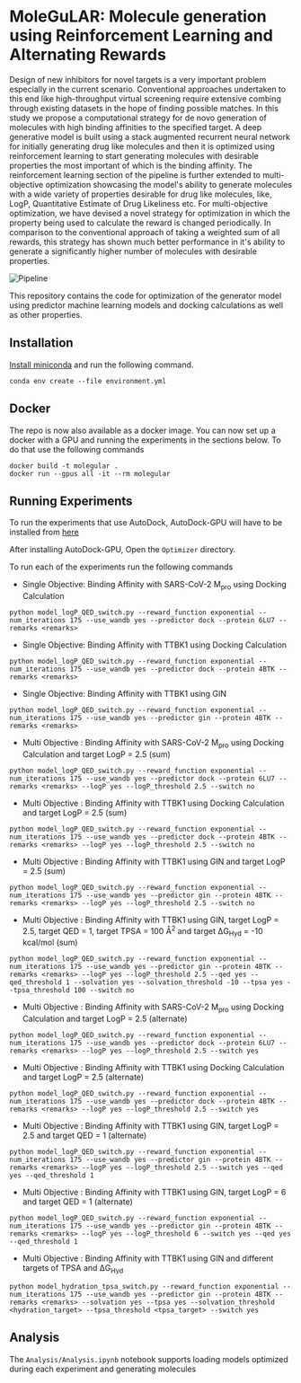 # MoleGuLAR: Molecule generation using Reinforcement Learning and Alternating Rewards
Design of new inhibitors for novel targets is a very important problem especially in the current scenario. Conventional approaches undertaken to this end like high-throughput virtual screening require extensive combing through existing datasets in the hope of finding possible matches. In this study we propose a computational strategy for de novo generation of molecules with high binding affinities to the specified target. A deep generative model is built using a stack augmented recurrent neural network for initially generating drug like molecules and then it is optimized using reinforcement learning to start generating molecules with desirable properties the most important of which is the binding affinity. The reinforcement learning section of the pipeline is further extended to multi-objective optimization showcasing the model's ability to generate molecules with a wide variety of properties desirable for drug like molecules, like, LogP, Quantitative Estimate of Drug Likeliness etc. For multi-objective optimization, we have devised a novel strategy for optimization in which the property being used to calculate the reward is changed periodically. In comparison to the conventional approach of taking a weighted sum of all rewards, this strategy has shown much better performance in it's ability to generate a significantly higher number of molecules with desirable properties.

![Pipeline](Images/MainDiagram.png "Pipeline")

This repository contains the code for optimization of the generator model using predictor machine learning models and docking calculations as well as other properties.

Installation
------------
[Install miniconda](https://docs.conda.io/en/latest/miniconda.html) and run the following command.

```conda env create --file environment.yml```


Docker
-----------------
The repo is now also available as a docker image. You can now set up a docker with a GPU and running the experiments in the sections below. To do that use the following commands

```
docker build -t molegular .
docker run --gpus all -it --rm molegular
```


Running Experiments
--------------
To run the experiments that use AutoDock, AutoDock-GPU will have to be installed from [here](https://github.com/ccsb-scripps/AutoDock-GPU)

After installing AutoDock-GPU, Open the `Optimizer` directory.

To run each of the experiments run the following commands
- Single Objective: Binding Affinity with SARS-CoV-2 M<sub>pro</sub> using Docking Calculation

```python model_logP_QED_switch.py --reward_function exponential --num_iterations 175 --use_wandb yes --predictor dock --protein 6LU7 --remarks <remarks>```

- Single Objective: Binding Affinity with TTBK1 using Docking Calculation

```python model_logP_QED_switch.py --reward_function exponential --num_iterations 175 --use_wandb yes --predictor dock --protein 4BTK --remarks <remarks>```

- Single Objective: Binding Affinity with TTBK1 using GIN

```python model_logP_QED_switch.py --reward_function exponential --num_iterations 175 --use_wandb yes --predictor gin --protein 4BTK --remarks <remarks>```

- Multi Objective : Binding Affinity with SARS-CoV-2 M<sub>pro</sub> using Docking Calculation and target LogP = 2.5 (sum)

```python model_logP_QED_switch.py --reward_function exponential --num_iterations 175 --use_wandb yes --predictor dock --protein 6LU7 --remarks <remarks> --logP yes --logP_threshold 2.5 --switch no```

- Multi Objective : Binding Affinity with TTBK1 using Docking Calculation and target LogP = 2.5 (sum)

```python model_logP_QED_switch.py --reward_function exponential --num_iterations 175 --use_wandb yes --predictor dock --protein 4BTK --remarks <remarks> --logP yes --logP_threshold 2.5 --switch no```

- Multi Objective : Binding Affinity with TTBK1 using GIN and target LogP = 2.5 (sum)

```python model_logP_QED_switch.py --reward_function exponential --num_iterations 175 --use_wandb yes --predictor gin --protein 4BTK --remarks <remarks> --logP yes --logP_threshold 2.5 --switch no```

- Multi Objective : Binding Affinity with TTBK1 using GIN, target LogP = 2.5, target QED = 1, target TPSA = 100 &#8491;<sup>2</sup> and target &#916;G<sub>Hyd</sub> = -10 kcal/mol (sum)

```python model_logP_QED_switch.py --reward_function exponential --num_iterations 175 --use_wandb yes --predictor gin --protein 4BTK --remarks <remarks> --logP yes --logP_threshold 2.5 --qed yes --qed_threshold 1 --solvation yes --solvation_threshold -10 --tpsa yes --tpsa_threshold 100 --switch no```

- Multi Objective : Binding Affinity with SARS-CoV-2 M<sub>pro</sub> using Docking Calculation and target LogP = 2.5 (alternate)

```python model_logP_QED_switch.py --reward_function exponential --num_iterations 175 --use_wandb yes --predictor dock --protein 6LU7 --remarks <remarks> --logP yes --logP_threshold 2.5 --switch yes```

- Multi Objective : Binding Affinity with TTBK1 using Docking Calculation and target LogP = 2.5 (alternate)

```python model_logP_QED_switch.py --reward_function exponential --num_iterations 175 --use_wandb yes --predictor dock --protein 4BTK --remarks <remarks> --logP yes --logP_threshold 2.5 --switch yes```

- Multi Objective : Binding Affinity with TTBK1 using GIN, target LogP = 2.5 and target QED = 1 (alternate)

```python model_logP_QED_switch.py --reward_function exponential --num_iterations 175 --use_wandb yes --predictor gin --protein 4BTK --remarks <remarks> --logP yes --logP_threshold 2.5 --switch yes --qed yes --qed_threshold 1```

- Multi Objective : Binding Affinity with TTBK1 using GIN, target LogP = 6 and target QED = 1 (alternate)

```python model_logP_QED_switch.py --reward_function exponential --num_iterations 175 --use_wandb yes --predictor gin --protein 4BTK --remarks <remarks> --logP yes --logP_threshold 6 --switch yes --qed yes --qed_threshold 1```

- Multi Objective : Binding Affinity with TTBK1 using GIN and different targets of TPSA and &#916;G<sub>Hyd</sub>

```python model_hydration_tpsa_switch.py --reward_function exponential --num_iterations 175 --use_wandb yes --predictor gin --protein 4BTK --remarks <remarks> --solvation yes --tpsa yes --solvation_threshold <hydration_target> --tpsa_threshold <tpsa_target> --switch yes```

Analysis
-----------
The `Analysis/Analysis.ipynb` notebook supports loading models optimized during each experiment and generating molecules